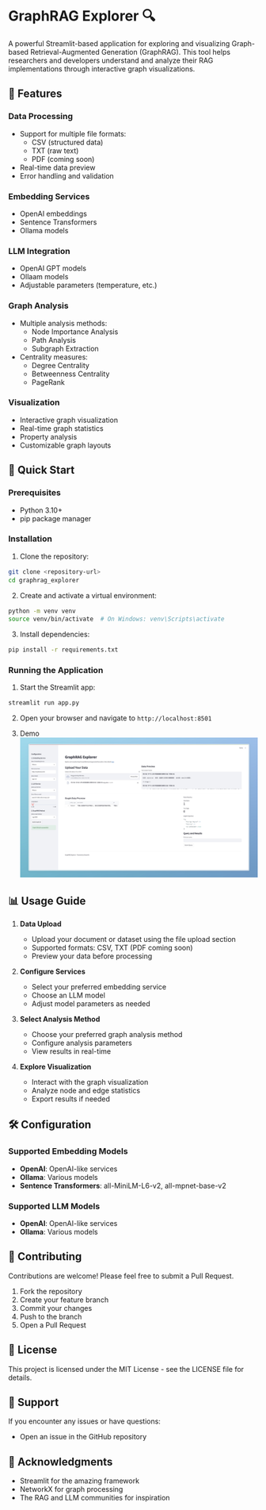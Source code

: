 # GraphRAG Explorer 🔍

A powerful Streamlit-based application for exploring and visualizing Graph-based Retrieval-Augmented Generation (GraphRAG). This tool helps researchers and developers understand and analyze their RAG implementations through interactive graph visualizations.

## 🌟 Features

### Data Processing
- Support for multiple file formats:
  - CSV (structured data)
  - TXT (raw text)
  - PDF (coming soon)
- Real-time data preview
- Error handling and validation

### Embedding Services
- OpenAI embeddings
- Sentence Transformers
- Ollama models

### LLM Integration
- OpenAI GPT models
- Ollaam models
- Adjustable parameters (temperature, etc.)

### Graph Analysis
- Multiple analysis methods:
  - Node Importance Analysis
  - Path Analysis
  - Subgraph Extraction
- Centrality measures:
  - Degree Centrality
  - Betweenness Centrality
  - PageRank

### Visualization
- Interactive graph visualization
- Real-time graph statistics
- Property analysis
- Customizable graph layouts

## 🚀 Quick Start

### Prerequisites
- Python 3.10+
- pip package manager

### Installation

1. Clone the repository:
```bash
git clone <repository-url>
cd graphrag_explorer
```

2. Create and activate a virtual environment:
```bash
python -m venv venv
source venv/bin/activate  # On Windows: venv\Scripts\activate
```

3. Install dependencies:
```bash
pip install -r requirements.txt
```


### Running the Application

1. Start the Streamlit app:
```bash
streamlit run app.py
```

2. Open your browser and navigate to `http://localhost:8501`

3. Demo
![demo](demo.jpeg)

## 📊 Usage Guide

1. **Data Upload**
   - Upload your document or dataset using the file upload section
   - Supported formats: CSV, TXT (PDF coming soon)
   - Preview your data before processing

2. **Configure Services**
   - Select your preferred embedding service
   - Choose an LLM model
   - Adjust model parameters as needed

3. **Select Analysis Method**
   - Choose your preferred graph analysis method
   - Configure analysis parameters
   - View results in real-time

4. **Explore Visualization**
   - Interact with the graph visualization
   - Analyze node and edge statistics
   - Export results if needed

## 🛠️ Configuration

### Supported Embedding Models
- **OpenAI**: OpenAI-like services
- **Ollama**: Various models
- **Sentence Transformers**: all-MiniLM-L6-v2, all-mpnet-base-v2

### Supported LLM Models
- **OpenAI**: OpenAI-like services
- **Ollama**: Various models


## 📝 Contributing

Contributions are welcome! Please feel free to submit a Pull Request.

1. Fork the repository
2. Create your feature branch
3. Commit your changes
4. Push to the branch
5. Open a Pull Request

## 📄 License

This project is licensed under the MIT License - see the LICENSE file for details.

## 🤝 Support

If you encounter any issues or have questions:
- Open an issue in the GitHub repository

## 🙏 Acknowledgments

- Streamlit for the amazing framework
- NetworkX for graph processing
- The RAG and LLM communities for inspiration
